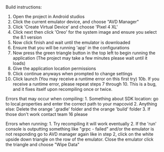 Build instructions:

1. Open the project in Android studios
2. Click the current emulator device, and choose "AVD Manager"
3. Click 'Create Virtual Device' and choose 'Pixel 4 XL'
4. Click next then click 'Oreo' for the system image and ensure you select the 8.1 version
5. Now click finish and wait until the emulator is downloaded
6. Ensure that you will be running 'app' in the configurations
7. Now press the green triangle button in the top left to begin running the application (The project may take a few minutes please wait until it loads)
8. Give the application location permissions
9. Click continue anyways when prompted to change settings
10. Click launch (You may receive a runtime error on this first try)
10b. If you receive a runtime error, please repeat steps 7 through 10. This is a bug, and it fixes itself upon 
	 recompiling once or twice.

Errors that may occur when compiling:
	1. Something about SDK location: go to local.properties and enter the correct path to your mapcovid
	2. Anything else: Delete the orange '.gradle' folder and the orange 'build' folder
	3. If those don't work contact team 16 please

Errors when running:
	1. Try recompiling it will work eventually
	2. If the 'run' console is outputting something like "grpc - failed" and/or the emulator is 
	   not responding go to AVD manager again like in step 2, click on the white upside down triangle
	   on the row of the emulator. Close the emulator click the triangle and choose "Wipe Data"
